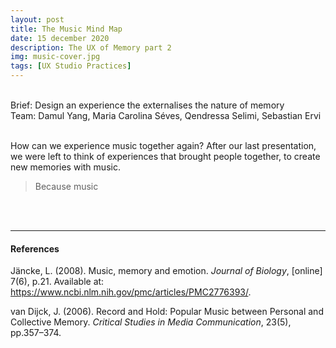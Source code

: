 ```yaml
---
layout: post
title: The Music Mind Map
date: 15 december 2020
description: The UX of Memory part 2
img: music-cover.jpg
tags: [UX Studio Practices] 
---
```

<!-- date 27 november 2020 -->
<p class="about-content-box"> <br> Brief: Design an experience the externalises the nature of memory
<BR>Team: Damul Yang, Maria Carolina Séves, Qendressa Selimi, Sebastian Ervi <br><br></p>

How can we experience music together again? After our last presentation, we were left to think of experiences that brought people together, to create new memories with music. 

> Because music
>
<br>
<br>

***

#### References
Jäncke, L. (2008). Music, memory and emotion. *Journal of Biology*, [online] 7(6), p.21. Available at: https://www.ncbi.nlm.nih.gov/pmc/articles/PMC2776393/.

van Dijck, J. (2006). Record and Hold: Popular Music between Personal and Collective Memory. *Critical Studies in Media Communication*, 23(5), pp.357–374.



